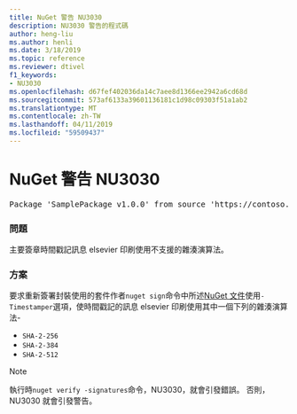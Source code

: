 ```yaml
---
title: NuGet 警告 NU3030
description: NU3030 警告的程式碼
author: heng-liu
ms.author: henli
ms.date: 3/18/2019
ms.topic: reference
ms.reviewer: dtivel
f1_keywords:
- NU3030
ms.openlocfilehash: d67fef402036da14c7aee8d1366ee2942a6cd68d
ms.sourcegitcommit: 573af6133a39601136181c1d98c09303f51a1ab2
ms.translationtype: MT
ms.contentlocale: zh-TW
ms.lasthandoff: 04/11/2019
ms.locfileid: "59509437"
---
```

# <a name="nuget-warning-nu3030"></a>NuGet 警告 NU3030

<pre>Package 'SamplePackage v1.0.0' from source 'https://contoso.com/index.json': The primary signature's timestamp's message imprint uses an unsupported hash algorithm.</pre>

### <a name="issue"></a>問題

主要簽章時間戳記訊息 elsevier 印刷使用不支援的雜湊演算法。  


### <a name="solution"></a>方案

要求重新簽署封裝使用的套件作者`nuget sign`命令中所述[NuGet 文件](https://docs.microsoft.com/en-us/nuget/create-packages/sign-a-package)使用`-Timestamper`選項，使時間戳記的訊息 elsevier 印刷使用其中一個下列的雜湊演算法-
* `SHA-2-256`
* `SHA-2-384`
* `SHA-2-512`


> [!Note]
> 執行時`nuget verify -signatures`命令，NU3030，就會引發錯誤。 否則，NU3030 就會引發警告。